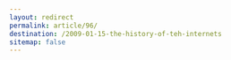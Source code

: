 ```yaml
---
layout: redirect
permalink: article/96/
destination: /2009-01-15-the-history-of-teh-internets
sitemap: false
---
```

